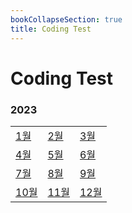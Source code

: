 ```yaml
---
bookCollapseSection: true
title: Coding Test
---
```

# Coding Test

### 2023
|                                    |                                    |                                    |
| ---------------------------------- | ---------------------------------- | ---------------------------------- |
| [1월](Coding%20Test/23.01)  | [2월](Coding%20Test/23.02)  | [3월](Coding%20Test/23.03)|
| [4월](Coding%20Test/23.04)  | [5월](Coding%20Test/23.05)  | [6월](Coding%20Test/23.06)  |
| [7월](Coding%20Test/23.07)  | [8월](Coding%20Test/23.08)  | [9월](Coding%20Test/23.09)  |
| [10월](Coding%20Test/23.10) | [11월](Coding%20Test/23.11) | [12월](Coding%20Test/23.12) |
